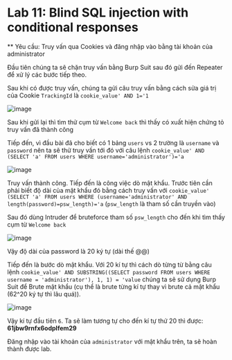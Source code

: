 # Lab 11: Blind SQL injection with conditional responses

** Yêu cầu: Truy vấn qua Cookies và đăng nhập vào bằng tài khoản của administrator

Đầu tiên chúng ta sẽ chặn truy vấn bằng Burp Suit sau đó gửi đến Repeater để xử lý các bước tiếp theo.

Sau khi có được truy vấn, chúng ta gửi câu truy vấn bằng cách sửa giá trị của Cookie `TrackingId` là `cookie_value' AND 1='1` 

![image](https://user-images.githubusercontent.com/72268643/150344488-92ced1db-0dc1-46cc-a3c0-5eb70b5551f4.png)

Sau khi gửi lại thì tìm thử cụm từ `Welcome back` thì thấy có xuất hiện chứng tỏ truy vấn đã thành công

Tiếp đến, vì đầu bài đã cho biết có 1 bảng `users` vs 2 trường là `username` và `password` nên ta sẽ thử truy vấn tới đó với câu lệnh 
`cookie_value' AND (SELECT 'a' FROM users WHERE username='administrator')='a`

![image](https://user-images.githubusercontent.com/72268643/150340684-8a64a975-a8f5-4dd5-84ac-e924f333377e.png)

Truy vấn thành công. Tiếp đến là công việc dò mật khẩu. Trước tiên cần phải biết độ dài của mật khẩu đó bằng cách truy vấn với 
`cookie_value' (SELECT 'a' FROM users WHERE (username='administrator' AND length(password)=psw_length)='a` (`psw_length` là tham số cần truyền vào)

Sau đó dùng Intruder để bruteforce tham số `psw_length` cho đến khi tìm thấy cụm từ `Welcome back`

![image](https://user-images.githubusercontent.com/72268643/150339590-0bdfbee6-e16f-471d-b378-260ad85bd5e4.png)

Vậy độ dài của password là 20 ký tự (dài thế @@)

Tiếp đến là bước dò mật khẩu. Với 20 kí tự thì cách dò từng từ bằng câu lệnh `cookie_value' AND SUBSTRING((SELECT password FROM users WHERE username = 'administrator'), 1, 1) = 'value` chúng ta sẽ sử dụng Burp Suit để Brute mật khẩu (cụ thể là brute từng kí tự thay vì brute cả mật khẩu (62^20 ký tự thì lâu quá)).

![image](https://user-images.githubusercontent.com/72268643/150338113-65165827-11c6-46ce-a6c7-f84944cbb1d3.png)

Vậy kí tự đầu tiên `6`. Ta sẽ làm tương tự cho đến kí tự thứ 20 thì được: **61jbw9rnfx6odplfem29**

Đăng nhập vào tài khoản của `administrator` với mật khẩu trên, ta sẽ hoàn thành được lab.
